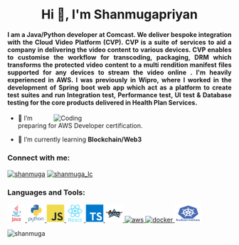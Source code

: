 <h1 align="center">Hi 👋, I'm Shanmugapriyan</h1>
<h4 align="justify">I am a Java/Python developer at Comcast. We deliver bespoke integration with the Cloud Video Platform (CVP). CVP is a suite of services to aid a company in delivering the video content to various devices. CVP enables to customise the workflow for transcoding, packaging, DRM which transforms the protected video content to a multi rendition manifest files supported for any devices to stream the video online . I'm heavily experienced in AWS.  I was previously in Wipro, where I worked in the development of Spring boot web app which act as a platform to create test suites and run Integration test, Performance test, UI test & Database testing for the core products delivered in Health Plan Services.</h4>

<img align="right" alt="Coding" width="400" src="https://encrypted-tbn0.gstatic.com/images?q=tbn:ANd9GcSlqPfYnvug2tsgIbm0NAz_LhOSMb_wf_5G8xzE5nMzliots80HtD6FbuGnTwZ0H8JIhXM&usqp=CAU">

- 🔭 I’m preparing for AWS Developer certification.

- 🌱 I’m currently learning **Blockchain/Web3**


<h3 align="left">Connect with me:</h3>
<p align="left">
<a href="https://www.linkedin.com/in/shanmugapriyan-k-489b36122/" target="blank"><img align="center" src="https://raw.githubusercontent.com/rahuldkjain/github-profile-readme-generator/master/src/images/icons/Social/linked-in-alt.svg" alt="shanmuga" height="30" width="40" /></a>
<a href="https://leetcode.com/shanmugapriyan9696/" target="blank"><img align="center" src="https://raw.githubusercontent.com/rahuldkjain/github-profile-readme-generator/master/src/images/icons/Social/leet-code.svg" alt="shanmuga_lc" height="30" width="40" /></a>
</p>

<h3 align="left">Languages and Tools:</h3>
<p align="left"> 
<a href="https://www.java.com/en/" target="_blank" rel="noreferrer"> <img src="https://raw.githubusercontent.com/devicons/devicon/master/icons/java/java-original-wordmark.svg" alt="java" width="40" height="40"/> </a> 
<a href="https://www.python.org/" target="_blank" rel="noreferrer"> <img src="https://raw.githubusercontent.com/devicons/devicon/master/icons/python/python-original-wordmark.svg" alt="c" width="40" height="40"/> </a> 
<a href="https://www.w3schools.com/js/" target="_blank" rel="noreferrer"> <img src="https://raw.githubusercontent.com/devicons/devicon/master/icons/javascript/javascript-original.svg" alt="javascript" width="40" height="40"/> </a>
<a href="https://reactjs.org/" target="_blank" rel="noreferrer"> <img src="https://raw.githubusercontent.com/devicons/devicon/master/icons/react/react-original-wordmark.svg" alt="react" width="40" height="40"/> </a>
<a href="https://www.w3schools.com/js/" target="_blank" rel="noreferrer"> <img src="https://raw.githubusercontent.com/devicons/devicon/master/icons/typescript/typescript-original.svg" alt="typescript" width="40" height="40"/> </a>
<a href="https://groovy-lang.org/" target="_blank" rel="noreferrer"> <img src="https://raw.githubusercontent.com/devicons/devicon/master/icons/groovy/groovy-original.svg" alt="groovy" width="40" height="40"/> </a>
<a href="https://aws.amazon.com/" target="_blank" rel="noreferrer"> <img src="https://upload.wikimedia.org/wikipedia/commons/thumb/5/5c/AWS_Simple_Icons_AWS_Cloud.svg/2560px-AWS_Simple_Icons_AWS_Cloud.svg.png" alt="aws" width="60" height="40"/> </a>
<a href="https://www.docker.com/" target="_blank" rel="noreferrer"> <img src="https://seeklogo.com/images/D/docker-logo-6D6F987702-seeklogo.com.png" alt="docker" width="50" height="40"/> </a>
<a href="https://kubernetes.io/" target="_blank" rel="noreferrer"> <img src="https://raw.githubusercontent.com/devicons/devicon/master/icons/kubernetes/kubernetes-plain-wordmark.svg" alt="kube" width="60" height="40"/> </a>
</p>

<p><img align="left" src="https://github-readme-stats.vercel.app/api/top-langs?username=ShanmugapriyanSP&show_icons=true&locale=en&layout=compact" alt="shanmuga" /></p>
